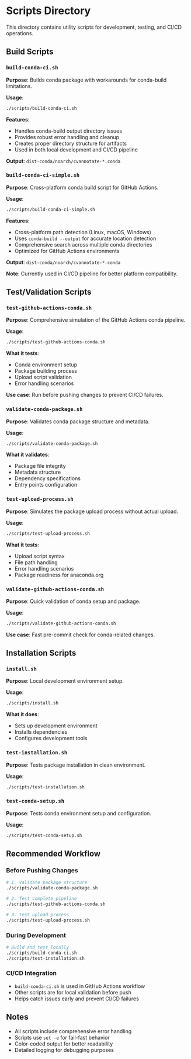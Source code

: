 # Scripts Directory

This directory contains utility scripts for development, testing, and CI/CD operations.

## Build Scripts

### `build-conda-ci.sh`
**Purpose**: Builds conda package with workarounds for conda-build limitations.

**Usage**:
```bash
./scripts/build-conda-ci.sh
```

**Features**:
- Handles conda-build output directory issues
- Provides robust error handling and cleanup
- Creates proper directory structure for artifacts
- Used in both local development and CI/CD pipeline

**Output**: `dist-conda/noarch/cvannotate-*.conda`

### `build-conda-ci-simple.sh`
**Purpose**: Cross-platform conda build script for GitHub Actions.

**Usage**:
```bash
./scripts/build-conda-ci-simple.sh
```

**Features**:
- Cross-platform path detection (Linux, macOS, Windows)
- Uses `conda-build --output` for accurate location detection
- Comprehensive search across multiple conda directories
- Optimized for GitHub Actions environments

**Output**: `dist-conda/noarch/cvannotate-*.conda`

**Note**: Currently used in CI/CD pipeline for better platform compatibility.

## Test/Validation Scripts

### `test-github-actions-conda.sh`
**Purpose**: Comprehensive simulation of the GitHub Actions conda pipeline.

**Usage**:
```bash
./scripts/test-github-actions-conda.sh
```

**What it tests**:
- Conda environment setup
- Package building process
- Upload script validation  
- Error handling scenarios

**Use case**: Run before pushing changes to prevent CI/CD failures.

### `validate-conda-package.sh`
**Purpose**: Validates conda package structure and metadata.

**Usage**:
```bash
./scripts/validate-conda-package.sh
```

**What it validates**:
- Package file integrity
- Metadata structure
- Dependency specifications
- Entry points configuration

### `test-upload-process.sh`
**Purpose**: Simulates the package upload process without actual upload.

**Usage**:
```bash
./scripts/test-upload-process.sh
```

**What it tests**:
- Upload script syntax
- File path handling
- Error handling scenarios
- Package readiness for anaconda.org

### `validate-github-actions-conda.sh`
**Purpose**: Quick validation of conda setup and package.

**Usage**:
```bash
./scripts/validate-github-actions-conda.sh
```

**Use case**: Fast pre-commit check for conda-related changes.

## Installation Scripts

### `install.sh`
**Purpose**: Local development environment setup.

**Usage**:
```bash
./scripts/install.sh
```

**What it does**:
- Sets up development environment
- Installs dependencies
- Configures development tools

### `test-installation.sh`
**Purpose**: Tests package installation in clean environment.

**Usage**:
```bash
./scripts/test-installation.sh
```

### `test-conda-setup.sh`
**Purpose**: Tests conda environment setup and configuration.

**Usage**:
```bash
./scripts/test-conda-setup.sh
```

## Recommended Workflow

### Before Pushing Changes
```bash
# 1. Validate package structure
./scripts/validate-conda-package.sh

# 2. Test complete pipeline
./scripts/test-github-actions-conda.sh

# 3. Test upload process
./scripts/test-upload-process.sh
```

### During Development
```bash
# Build and test locally
./scripts/build-conda-ci.sh
./scripts/test-installation.sh
```

### CI/CD Integration
- `build-conda-ci.sh` is used in GitHub Actions workflow
- Other scripts are for local validation before push
- Helps catch issues early and prevent CI/CD failures

## Notes

- All scripts include comprehensive error handling
- Scripts use `set -e` for fail-fast behavior
- Color-coded output for better readability
- Detailed logging for debugging purposes
